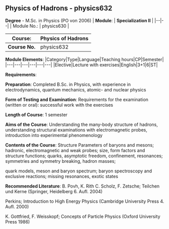## Physics of Hadrons - physics632

**Degree** - M.Sc. in Physics (PO von 2006)
| **Module**: | **Specialization II** |
|--|--|
| Module No.: | physics630 |

| **Course**: | Physics of Hadrons |
|------|------|
| **Course No.** | physics632 |

**Module Elements**:
|Category|Type|Language|Teaching hours|CP|Semester|
|---|---|---|---|---|---|
|Elective|Lecture with exercises|English|3+1|6|ST|

**Requirements**:


**Preparation**:
Completed B.Sc. in Physics, with experience in electrodynamics, quantum mechanics, atomic- and nuclear physics

**Form of Testing and Examination**:
Requirements for the examination (written or oral): successful work with the exercises

**Length of Course**:
1 semester

**Aims of the Course**:
Understanding the many-body structure of hadrons, understanding structural examinations with electromagnetic probes, introduction into experimental phenomenology

**Contents of the Course**:
Structure Parameters of baryons and mesons; hadronic, electromagnetic and weak probes; size, form factors and structure functions; quarks, asymptotic freedom, confinement, resonances; symmetries and symmetry breaking, hadron masses;

quark models, meson and baryon spectrum; baryon spectroscopy and exclusive reactions; missing resonances, exotic states

**Recommended Literature**:
B. Povh, K. Rith C. Scholz, F. Zetsche; Teilchen und Kerne (Springer, Heidelberg 6. Aufl. 2004)

Perkins; Introduction to High Energy Physics (Cambridge University Press 4. Aufl. 2000)

K. Gottfried, F. Weisskopf; Concepts of Particle Physics (Oxford University Press 1986)


